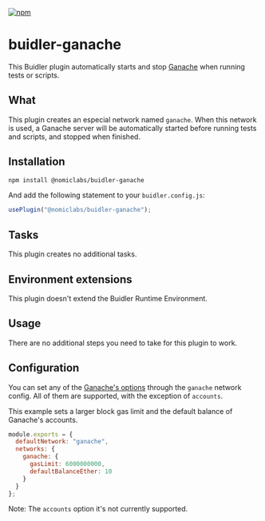 [![npm](https://img.shields.io/npm/v/@nomiclabs/buidler-ethers.svg)](https://www.npmjs.com/package/@nomiclabs/buidler-ethers)

# buidler-ganache

This Buidler plugin automatically starts and stop [Ganache](https://github.com/trufflesuite/ganache-core) when running
tests or scripts.

## What

This plugin creates an especial network named `ganache`. When this network is used, a Ganache server will be
automatically started before running tests and scripts, and stopped when finished.

## Installation

```bash
npm install @nomiclabs/buidler-ganache
```

And add the following statement to your `buidler.config.js`:

```js
usePlugin("@nomiclabs/buidler-ganache");
```

## Tasks

This plugin creates no additional tasks.

## Environment extensions

This plugin doesn't extend the Buidler Runtime Environment.

## Usage

There are no additional steps you need to take for this plugin to work.

## Configuration

You can set any of the [Ganache's options](https://github.com/trufflesuite/ganache-core#options) through the `ganache`
network config. All of them are supported, with the exception of `accounts`.

This example sets a larger block gas limit and the default balance of Ganache's accounts.

```js
module.exports = {
  defaultNetwork: "ganache",
  networks: {
    ganache: {
      gasLimit: 6000000000,
      defaultBalanceEther: 10
    }
  }
};
```

Note: The `accounts` option it's not currently supported.
